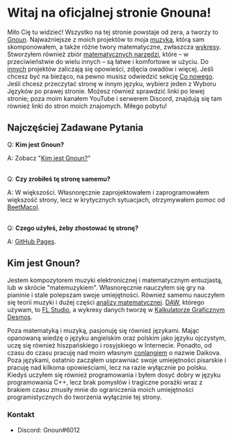# Witaj na oficjalnej stronie Gnouna!

Miło Cię tu widzieć! Wszystko na tej stronie powstaje od zera, a tworzy to [Gnoun](#about-gnoun). Najważniejsze z moich projektów to moja [muzyka](/pl/music), którą sam skomponowałem, a także różne twory matematyczne, zwłaszcza [wykresy](/pl/graphs). Stworzyłem również zbiór [matematycznych narzędzi](/pl/math), które – w przeciwieństwie do wielu innych – są łatwe i komfortowe w użyciu. Do [innych](/pl/other) projektów zaliczają się opowieści, zdjęcia owadów i więcej. Jeśli chcesz być na bieżąco, na pewno musisz odwiedzić sekcję [Co nowego](/pl/sup). Jeśli chcesz przeczytać stronę w innym języku, wybierz jeden z Wyboru Języków po prawej stronie. Możesz również sprawdzić linki po lewej stronie; poza moim kanałem YouTube i serwerem Discord, znajdują się tam również linki do stron moich znajomych. Miłego pobytu!

## Najczęściej Zadawane Pytania

Q: **Kim jest Gnoun?**

A: Zobacz "[Kim jest Gnoun?](#about-gnoun)"
<br/><br/>

Q: **Czy zrobiłeś tę stronę samemu?**

A: W większości. Własnoręcznie zaprojektowałem i zaprogramowałem większość strony, lecz w krytycznych sytuacjach, otrzymywałem pomoc od [BeetMacol](https://beetmacol.com/).
<br/><br/>

Q: **Czego użyłeś, żeby zhostować tę stronę?**

A: [GitHub Pages](https://pages.github.com/).

## Kim jest Gnoun?

Jestem kompozytorem muzyki elektronicznej i matematycznym entuzjastą, lub w skrócie "matemuzykiem". Własnoręcznie nauczyłem się gry na pianinie i stale polepszam swoje umiejętności. Również samemu nauczyłem się teorii muzyki i dużej części [analizy matematycznej](https://pl.wikipedia.org/wiki/Rachunek_r%C3%B3%C5%BCniczkowy_i_ca%C5%82kowy). [DAW](https://pl.wikipedia.org/wiki/Cyfrowa_stacja_robocza), którego używam, to [FL Studio](https://www.image-line.com/), a wykresy danych tworzę w [Kalkulatorze Graficznym Desmos](https://desmos.com/calculator).

Poza matematyką i muzyką, pasjonuję się również językami. Mając opanowaną wiedzę o języku angielskim oraz polskim jako języku ojczystym, uczę się również hiszpańskiego i rosyjskiego w Internecie. Ponadto, od czasu do czasu pracuję nad moim własnym [conlangiem](https://pl.wikipedia.org/wiki/J%C4%99zyk_sztuczny) o nazwie Daikova. Poza językami, ostatnio zacząłem usprawniać swoje umiejętności pisarskie i pracuję nad kilkoma opowieściami, lecz na razie wyłącznie po polsku. Kiedyś uczyłem się również programowania i byłem dosyć dobry w języku programowania C++, lecz brak pomysłów i tragiczne porażki wraz z brakiem czasu zmusiły mnie do ograniczenia moich umiejętności programistycznych do tworzenia wyłącznie tej strony.

### Kontakt

- Discord: Gnoun#6012